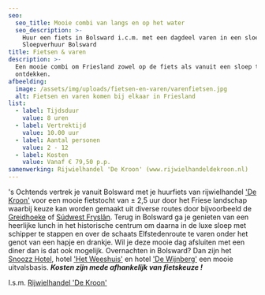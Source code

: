 ```yaml
---
seo:
  seo_title: Mooie combi van langs en op het water
  seo_description: >-
    Huur een fiets in Bolsward i.c.m. met een dagdeel varen in een sloep van
    Sloepverhuur Bolsward
title: Fietsen & varen
description: >-
  Een mooie combi om Friesland zowel op de fiets als vanuit een sloep te
  ontdekken. 
afbeelding:
  image: /assets/img/uploads/fietsen-en-varen/varenfietsen.jpg
  alt: Fietsen en varen komen bij elkaar in Friesland
list:
  - label: Tijdsduur
    value: 8 uren
  - label: Vertrektijd
    value: 10.00 uur
  - label: Aantal personen
    value: 2 - 12
  - label: Kosten
    value: Vanaf € 79,50 p.p.
samenwerking: Rijwielhandel 'De Kroon' (www.rijwielhandeldekroon.nl)
---
```


's Ochtends vertrek je vanuit Bolsward met je huurfiets van rijwielhandel <a target="_blank" rel="noopener" href="https://rijwielhandeldekroon.nl">'De Kroon'</a>&nbsp;voor een mooie fietstocht van ± 2,5 uur door het Friese landschap waarbij keuze kan worden gemaakt uit diverse routes door bijvoorbeeld de <a target="_blank" rel="noopener" href="https://greidhoeke.com">Greidhoeke</a> of <a target="_blank" rel="noopener" href="https://nl.wikipedia.org/wiki/S%C3%BAdwest-Frysl%C3%A2n">S&uacute;dwest Frysl&acirc;n</a>. Terug in Bolsward ga je genieten van een heerlijke lunch in het historische centrum om daarna in de luxe sloep met schipper te stappen en over de schaats Elfstedenroute te varen onder het genot van een hapje en drankje. Wil je deze mooie dag afsluiten met een diner dan is dat ook mogelijk. Overnachten in Bolsward? Dan zijn het <a target="_blank" rel="noopener" href="https://www.snoozzhotels.com">Snoozz Hotel</a>, hotel <a target="_blank" rel="noopener" href="http://hotelhetweeshuis.nl">'Het Weeshuis'</a> en hotel <a target="_blank" rel="noopener" href="https://wijnbergbolsward.nl">'De Wijnberg'</a>&nbsp;een mooie uitvalsbasis. ***Kosten zijn mede afhankelijk van fietskeuze \!***

I.s.m. <a target="_blank" rel="noopener" href="https://rijwielhandeldekroon.nl">Rijwielhandel 'De Kroon'</a>
